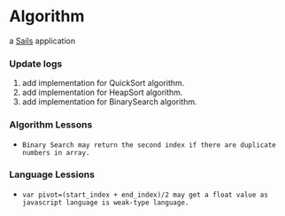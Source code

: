 # Algorithm

a [Sails](http://sailsjs.org) application

### Update logs

1. add implementation for QuickSort algorithm.
2. add implementation for HeapSort algorithm.
3. add implementation for BinarySearch algorithm.


### Algorithm Lessons
- `Binary Search may return the second index if there are duplicate numbers in array.`


### Language Lessions

- `var pivot=(start_index + end_index)/2 may get a float value as javascript language is weak-type language.`

